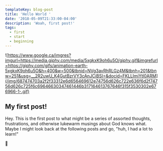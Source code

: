 ```yaml
---
templateKey: blog-post
title: 'Hello World '
date: '2018-05-09T21:33:00-04:00'
description: 'Woah, first post!'
tags:
  - first
  - start
  - beginning
---
```

![https://www.google.ca/imgres?imgurl=https://media.giphy.com/media/5xgkxK9oh6u5O/giphy.gif&imgrefurl=https://giphy.com/gifs/animation-earth-5xgkxK9oh6u5O&h=400&w=500&tbnid=NVg3avRhRLGz4M&tbnh=201&tbnw=251&usg=__2R2uwU_K4GutBzrVY3cAnJCiBSI=&docid=FKLLImiYtl0ARM](/img/687474703a2f2f33312e6d656469612e74756d626c722e636f6d2f74756d626c725f6c69646630347461446b317164613767646f315f3530302e676966-1-.gif)

## My first post!

Hey. This is the first post to what might be a series of assorted thoughts, frustrations, and otherwise lukewarm musings about God knows what. Maybe I might look back at the following posts and go, "huh, I had a lot to learn!" 

🍻
